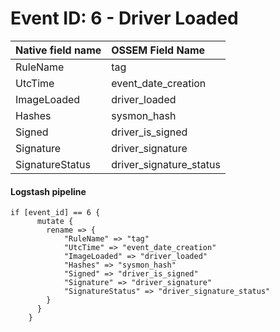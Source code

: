 # Event ID: 6 - Driver Loaded

|Native field name            |OSSEM Field Name                   |
|:----------------------------|:----------------------------------|
| RuleName                    | tag                               |
| UtcTime                     | event_date_creation               |
| ImageLoaded                 | driver_loaded                     |
| Hashes                      | sysmon_hash                       |
| Signed                      | driver_is_signed                  |
| Signature                   | driver_signature                  |
| SignatureStatus             | driver_signature_status           |

#### Logstash pipeline

```
if [event_id] == 6 {
      mutate {
        rename => {
            "RuleName" => "tag"
            "UtcTime" => "event_date_creation"
            "ImageLoaded" => "driver_loaded"
            "Hashes" => "sysmon_hash"
            "Signed" => "driver_is_signed"
            "Signature" => "driver_signature"
            "SignatureStatus" => "driver_signature_status"
        }
      }
    }
```